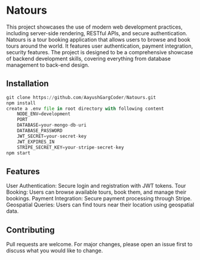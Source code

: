 # Natours
This project showcases the use of modern web development practices, including server-side rendering, RESTful APIs, and secure authentication. 
Natours is a tour booking application that allows users to browse and book tours around the world. It features user authentication, payment integration, security features. The project is designed to be a comprehensive showcase of backend development skills, covering everything from database management to back-end design.
## Installation

```python
git clone https://github.com/AayushGargCoder/Natours.git
npm install 
create a .env file in root directory with following content
    NODE_ENV=development
    PORT
    DATABASE=your-mongo-db-uri
    DATABASE_PASSWORD
    JWT_SECRET=your-secret-key
    JWT_EXPIRES_IN
    STRIPE_SECRET_KEY=your-stripe-secret-key
npm start

```

## Features
User Authentication: Secure login and registration with JWT tokens.
Tour Booking: Users can browse available tours, book them, and manage their bookings.
Payment Integration: Secure payment processing through Stripe.
Geospatial Queries: Users can find tours near their location using geospatial data.

## Contributing

Pull requests are welcome. For major changes, please open an issue first
to discuss what you would like to change.
